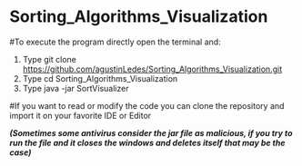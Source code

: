 # Sorting_Algorithms_Visualization

#To execute the program directly open the terminal and:

1) Type git clone https://github.com/agustinLedes/Sorting_Algorithms_Visualization.git
2) Type cd Sorting_Algorithms_Visualization
3) Type java -jar SortVisualizer

#If you want to read or modify the code you can clone the repository and import it on your favorite IDE or Editor

***(Sometimes some antivirus consider the jar file as malicious, if you try to run the file and it closes the windows and deletes itself that may be the case)***
